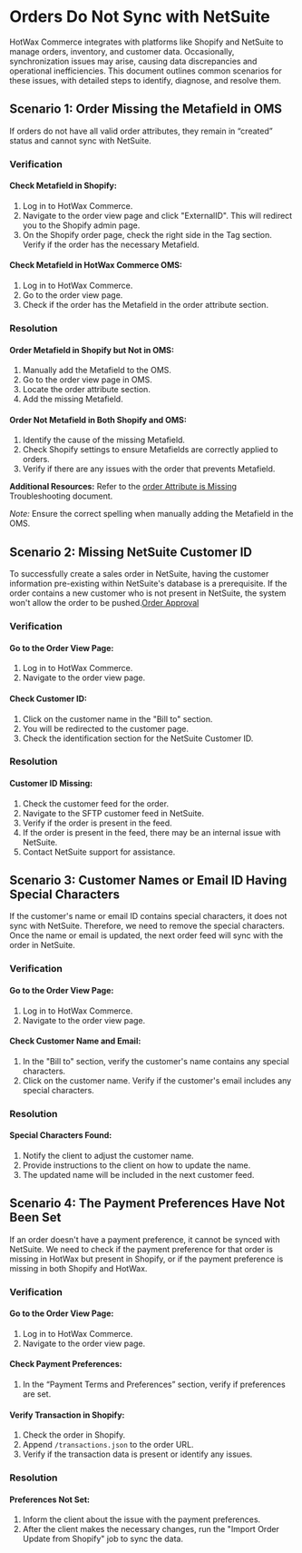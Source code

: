 # Orders Do Not Sync with NetSuite

HotWax Commerce integrates with platforms like Shopify and NetSuite to manage orders, inventory, and customer data. Occasionally, synchronization issues may arise, causing data discrepancies and operational inefficiencies. This document outlines common scenarios for these issues, with detailed steps to identify, diagnose, and resolve them.

## Scenario 1: Order Missing the Metafield in OMS
If orders do not have all valid order attributes, they remain in “created” status and cannot sync with NetSuite.

### Verification
#### Check Metafield in Shopify:
1. Log in to HotWax Commerce.
2. Navigate to the order view page and click "ExternalID". This will redirect you to the Shopify admin page.
3. On the Shopify order page, check the right side in the Tag section. Verify if the order has the necessary Metafield.

#### Check Metafield in HotWax Commerce OMS:
1. Log in to HotWax Commerce.
2. Go to the order view page.
3. Check if the order has the Metafield in the order attribute section.

### Resolution
#### Order Metafield in Shopify but Not in OMS:
1. Manually add the Metafield to the OMS.
2. Go to the order view page in OMS.
3. Locate the order attribute section.
4. Add the missing Metafield.

#### Order Not Metafield in Both Shopify and OMS:
1. Identify the cause of the missing Metafield.
2. Check Shopify settings to ensure Metafields are correctly applied to orders.
3. Verify if there are any issues with the order that prevents Metafield.

**Additional Resources:** Refer to the [order Attribute is Missing](https://docs.hotwax.co/documents/v/retail-operations/orders/order-management/troubleshooting/orderattributemissing) Troubleshooting document.

*Note:* Ensure the correct spelling when manually adding the Metafield in the OMS.

## Scenario 2: Missing NetSuite Customer ID
To successfully create a sales order in NetSuite, having the customer information pre-existing within NetSuite's database is a prerequisite. If the order contains a new customer who is not present in NetSuite, the system won't allow the order to be pushed.[Order Approval](https://docs.hotwax.co/documents/v/learn-netsuite/integration-flows/salesorder/orderapproval#synchronize-customers-from-hotwax-commerce-to-netsuite)

### Verification
#### Go to the Order View Page:
1. Log in to HotWax Commerce.
2. Navigate to the order view page.

#### Check Customer ID:
1. Click on the customer name in the "Bill to" section.
2. You will be redirected to the customer page.
3. Check the identification section for the NetSuite Customer ID.

### Resolution
#### Customer ID Missing:
1. Check the customer feed for the order.
2. Navigate to the SFTP customer feed in NetSuite.
3. Verify if the order is present in the feed.
4. If the order is present in the feed, there may be an internal issue with NetSuite.
5. Contact NetSuite support for assistance.

## Scenario 3: Customer Names or Email ID Having Special Characters
If the customer's name or email ID contains special characters, it does not sync with NetSuite. Therefore, we need to remove the special characters. Once the name or email is updated, the next order feed will sync with the order in NetSuite.

### Verification
#### Go to the Order View Page:
1. Log in to HotWax Commerce.
2. Navigate to the order view page.

#### Check Customer Name and Email:
1. In the "Bill to" section, verify the customer's name contains any special characters.
2. Click on the customer name. Verify if the customer's email includes any special characters.

### Resolution
#### Special Characters Found:
1. Notify the client to adjust the customer name.
2. Provide instructions to the client on how to update the name.
3. The updated name will be included in the next customer feed.

## Scenario 4: The Payment Preferences Have Not Been Set
If an order doesn't have a payment preference, it cannot be synced with NetSuite. We need to check if the payment preference for that order is missing in HotWax but present in Shopify, or if the payment preference is missing in both Shopify and HotWax.

### Verification
#### Go to the Order View Page:
1. Log in to HotWax Commerce.
2. Navigate to the order view page.

#### Check Payment Preferences:
1. In the “Payment Terms and Preferences” section, verify if preferences are set.

#### Verify Transaction in Shopify:
1. Check the order in Shopify.
2. Append `/transactions.json` to the order URL.
3. Verify if the transaction data is present or identify any issues.

### Resolution
#### Preferences Not Set:
1. Inform the client about the issue with the payment preferences.
2. After the client makes the necessary changes, run the "Import Order Update from Shopify" job to sync the data.

